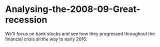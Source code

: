 # Analysing-the-2008-09-Great-recession
We'll focus on bank stocks and see how they progressed throughout the financial crisis all the way to early 2016.
